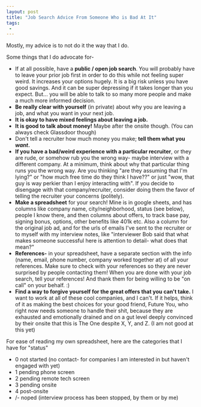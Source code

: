 ```yaml
---
layout: post
title: "Job Search Advice From Someone Who is Bad At It"
tags:
 -
---
```


Mostly, my advice is to not do it the way that I do.

Some things that I do advocate for-

* If at all possible, have a **public / open job search**. You will probably have to leave your prior job first in order to do this while not feeling super weird. It increases your options hugely. It is a big risk unless you have good savings. And it can be super depressing if it takes longer than you expect. But... you will be able to talk to so many more people and make a much more informed decision.
* **Be really clear with yourself** (in private) about why you are leaving a job, and what you want in your next job.
* **It is okay to have mixed feelings about leaving a job.**
* **It is good to talk about money!** Maybe after the onsite though. (You can always check Glassdoor though)
* Don't tell a recruiter how much money you make; **tell them what you *want*.**
* **If you have a bad/weird experience with a particular recruiter**, or they are rude, or somehow rub you the wrong way- maybe interview with a different company. At a minimum, think about why that particular thing runs you the wrong way. Are you thinking "are they assuming that I'm lying?" or "how much free time do they think I have??" or just "wow, that guy is way perkier than I enjoy interacting with". If you decide to disengage with that company/recruiter, consider doing them the favor of telling the recruiter your concerns (politely).
* **Make a spreadsheet** for your search! Mine is in google sheets, and has columns like company name, city/neighborhood, status (see below),  people I know there, and then columns about offers, to track base pay, signing bonus, options, other benefits like 401k etc. Also a column for the original job ad, and for the urls of emails I've sent to the recruiter or to myself with my interview notes, like "interviewer Bob said that what makes someone successful here is attention to detail- what does that mean?"
* **References-** in your spreadsheet, have a separate section with the info (name, email, phone number, company worked together at) of all your references. Make sure to check with your references so they are never surprised by people contacting them! When you are done with your job search, tell your references! And thank them for being willing to be "on call" on your behalf. :)
* **Find a way to forgive yourself for the great offers that you can't take.** I want to work at all of these cool companies, and I can't. If it helps, think of it as making the best choices for your good friend, Future You, who right now needs someone to handle their shit, because they are exhausted and emotionally drained and on a gut level deeply convinced by their onsite that this is The One despite X, Y, and Z. (I am not good at this yet)

For ease of reading my own spreadsheet, here are the categories that I have for "status"

* 0 not started (no contact- for companies I am interested in but haven't engaged with yet)
* 1 pending phone screen
* 2 pending remote tech screen
* 3 pending onsite
* 4 post-onsite
* /- noped (interview process has been stopped, by them or by me)
